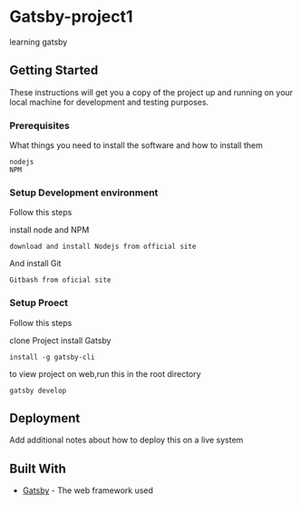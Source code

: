 # Gatsby-project1
learning gatsby 


## Getting Started

These instructions will get you a copy of the project up and running on your local machine for development and testing purposes. 

### Prerequisites

What things you need to install the software and how to install them

```
nodejs
NPM
```

### Setup Development environment

Follow this steps

install node and NPM

```
download and install Nodejs from official site
```

And install Git

```
Gitbash from oficial site
```

### Setup Proect

Follow this steps

clone Project
install Gatsby

```
install -g gatsby-cli
```

to view project on web,run this in the root directory 

```
gatsby develop
```



## Deployment

Add additional notes about how to deploy this on a live system

## Built With

* [Gatsby](https://www.gatsbyjs.org/) - The web framework used



